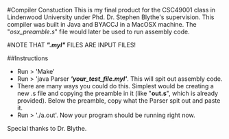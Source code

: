 #Compiler Constuction
This is my final product for the CSC49001 class in Lindenwood University under Phd. Dr. Stephen Blythe's supervision.
This compiler was built in Java and BYACCJ in a MacOSX machine. The "*osx_preamble.s*" file would later be used to run assembly code.

#NOTE THAT **_".myl"_** FILES ARE INPUT FILES!

##Instructions
- Run > 'Make'
- Run > 'java Parser **_'your_test_file.myl'_**. This will spit out assembly code.
- There are many ways you could do this. Simplest would be creating a new .s file and copying the preamble in it (like "**out.s**", which is already provided). Below the preamble, copy what the Parser spit out and paste it.
- Run > './a.out'. Now your program should be running right now.

Special thanks to Dr. Blythe.
